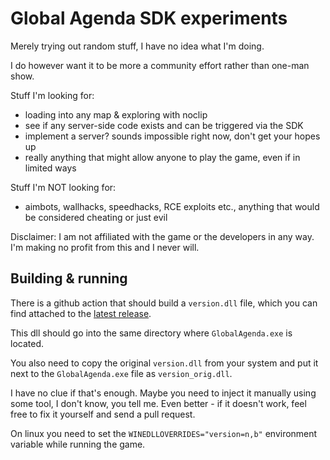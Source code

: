 # Global Agenda SDK experiments

Merely trying out random stuff, I have no idea what I'm doing.

I do however want it to be more a community effort rather than one-man show.

Stuff I'm looking for:

- loading into any map & exploring with noclip
- see if any server-side code exists and can be triggered via the SDK
- implement a server? sounds impossible right now, don't get your hopes up
- really anything that might allow anyone to play the game, even if in limited ways

Stuff I'm NOT looking for:

- aimbots, wallhacks, speedhacks, RCE exploits etc., anything that would be considered cheating or just evil

Disclaimer: I am not affiliated with the game or the developers in any way. I'm making no profit from this and I never will.

## Building & running

There is a github action that should build a `version.dll` file, which you can find attached to the [latest release](https://github.com/zaxxx/ga-beacon/releases/latest).

This dll should go into the same directory where `GlobalAgenda.exe` is located.

You also need to copy the original `version.dll` from your system and put it next to the `GlobalAgenda.exe` file as `version_orig.dll`.

I have no clue if that's enough. Maybe you need to inject it manually using some tool, I don't know, you tell me. Even better - if it doesn't work, feel free to fix it yourself and send a pull request.

On linux you need to set the `WINEDLLOVERRIDES="version=n,b"` environment variable while running the game.

